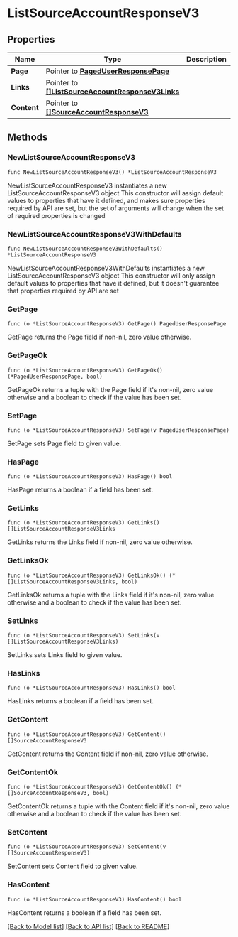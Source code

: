 # ListSourceAccountResponseV3

## Properties

Name | Type | Description | Notes
------------ | ------------- | ------------- | -------------
**Page** | Pointer to [**PagedUserResponsePage**](PagedUserResponsePage.md) |  | [optional] 
**Links** | Pointer to [**[]ListSourceAccountResponseV3Links**](ListSourceAccountResponseV3Links.md) |  | [optional] 
**Content** | Pointer to [**[]SourceAccountResponseV3**](SourceAccountResponseV3.md) |  | [optional] 

## Methods

### NewListSourceAccountResponseV3

`func NewListSourceAccountResponseV3() *ListSourceAccountResponseV3`

NewListSourceAccountResponseV3 instantiates a new ListSourceAccountResponseV3 object
This constructor will assign default values to properties that have it defined,
and makes sure properties required by API are set, but the set of arguments
will change when the set of required properties is changed

### NewListSourceAccountResponseV3WithDefaults

`func NewListSourceAccountResponseV3WithDefaults() *ListSourceAccountResponseV3`

NewListSourceAccountResponseV3WithDefaults instantiates a new ListSourceAccountResponseV3 object
This constructor will only assign default values to properties that have it defined,
but it doesn't guarantee that properties required by API are set

### GetPage

`func (o *ListSourceAccountResponseV3) GetPage() PagedUserResponsePage`

GetPage returns the Page field if non-nil, zero value otherwise.

### GetPageOk

`func (o *ListSourceAccountResponseV3) GetPageOk() (*PagedUserResponsePage, bool)`

GetPageOk returns a tuple with the Page field if it's non-nil, zero value otherwise
and a boolean to check if the value has been set.

### SetPage

`func (o *ListSourceAccountResponseV3) SetPage(v PagedUserResponsePage)`

SetPage sets Page field to given value.

### HasPage

`func (o *ListSourceAccountResponseV3) HasPage() bool`

HasPage returns a boolean if a field has been set.

### GetLinks

`func (o *ListSourceAccountResponseV3) GetLinks() []ListSourceAccountResponseV3Links`

GetLinks returns the Links field if non-nil, zero value otherwise.

### GetLinksOk

`func (o *ListSourceAccountResponseV3) GetLinksOk() (*[]ListSourceAccountResponseV3Links, bool)`

GetLinksOk returns a tuple with the Links field if it's non-nil, zero value otherwise
and a boolean to check if the value has been set.

### SetLinks

`func (o *ListSourceAccountResponseV3) SetLinks(v []ListSourceAccountResponseV3Links)`

SetLinks sets Links field to given value.

### HasLinks

`func (o *ListSourceAccountResponseV3) HasLinks() bool`

HasLinks returns a boolean if a field has been set.

### GetContent

`func (o *ListSourceAccountResponseV3) GetContent() []SourceAccountResponseV3`

GetContent returns the Content field if non-nil, zero value otherwise.

### GetContentOk

`func (o *ListSourceAccountResponseV3) GetContentOk() (*[]SourceAccountResponseV3, bool)`

GetContentOk returns a tuple with the Content field if it's non-nil, zero value otherwise
and a boolean to check if the value has been set.

### SetContent

`func (o *ListSourceAccountResponseV3) SetContent(v []SourceAccountResponseV3)`

SetContent sets Content field to given value.

### HasContent

`func (o *ListSourceAccountResponseV3) HasContent() bool`

HasContent returns a boolean if a field has been set.


[[Back to Model list]](../README.md#documentation-for-models) [[Back to API list]](../README.md#documentation-for-api-endpoints) [[Back to README]](../README.md)


